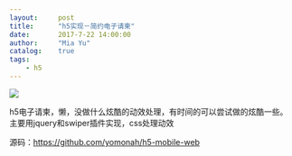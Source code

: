 ```yaml
---
layout:     post
title:      "h5实现－简约电子请柬"
date:       2017-7-22 14:00:00
author:     "Mia Yu"
catalog: 	true
tags:
    - h5
---
```


![](https://yomonah.github.io/img/article-img/article/h5.gif)

h5电子请柬，懒，没做什么炫酷的动效处理，有时间的可以尝试做的炫酷一些。
主要用jquery和swiper插件实现，css处理动效

源码：https://github.com/yomonah/h5-mobile-web